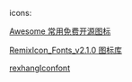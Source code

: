 icons:

[Awesome 常用免费开源图标](https://www.iconfont.cn/collections/detail?cid=11790)

[RemixIcon_Fonts_v2.1.0 图标库](https://www.iconfont.cn/collections/detail?cid=19375)

[rexhangIconfont](https://www.iconfont.cn/collections/detail?cid=328)
